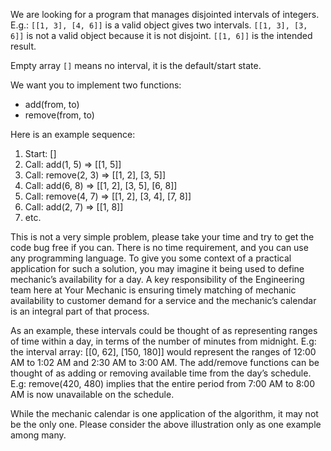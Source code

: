 We are looking for a program that manages disjointed intervals of integers. E.g.: `[[1, 3], [4, 6]]` is
a valid object gives two intervals. `[[1, 3], [3, 6]]` is not a valid object because it is not disjoint. `[[1,
6]]` is the intended result.

Empty array `[]` means no interval, it is the default/start state.

We want you to implement two functions:
* add(from, to)
* remove(from, to)

Here is an example sequence:
1. Start: []
2. Call: add(1, 5) => [[1, 5]]
3. Call: remove(2, 3) => [[1, 2], [3, 5]]
4. Call: add(6, 8) => [[1, 2], [3, 5], [6, 8]]
5. Call: remove(4, 7) => [[1, 2], [3, 4], [7, 8]]
6. Call: add(2, 7) => [[1, 8]]
7. etc.

This is not a very simple problem, please take your time and try to get the code bug free if you
can. There is no time requirement, and you can use any programming language.
To give you some context of a practical application for such a solution, you may imagine it being
used to define mechanic’s availability for a day. A key responsibility of the Engineering team
here at Your Mechanic is ensuring timely matching of mechanic availability to customer demand
for a service and the mechanic’s calendar is an integral part of that process.

As an example, these intervals could be thought of as representing ranges of time within a day,
in terms of the number of minutes from midnight. E.g: the interval array: [[0, 62], [150, 180]]
would represent the ranges of 12:00 AM to 1:02 AM and 2:30 AM to 3:00 AM. The add/remove
functions can be thought of as adding or removing available time from the day’s schedule. E.g:
remove(420, 480) implies that the entire period from 7:00 AM to 8:00 AM is now unavailable on
the schedule.

While the mechanic calendar is one application of the algorithm, it may not be the only one.
Please consider the above illustration only as one example among many.
